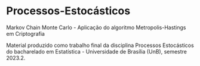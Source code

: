 # Processos-Estocásticos
Markov Chain Monte Carlo - Aplicação do algoritmo Metropolis-Hastings em Criptografia

Material produzido como trabalho final da disciplina Processos Estocásticos do bacharelado em Estatística - Universidade de Brasília (UnB), semestre 2023.2.
